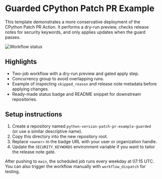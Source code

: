 # Guarded CPython Patch PR Example

This template demonstrates a more conservative deployment of the CPython Patch
PR Action. It performs a dry-run preview, checks release notes for security
keywords, and only applies updates when the guard passes.

![Workflow status](https://github.com/<owner>/python-version-patch-pr-example-guarded/actions/workflows/python-version-patch.yml/badge.svg)

## Highlights

- Two-job workflow with a dry-run preview and gated apply step.
- Concurrency group to avoid overlapping runs.
- Example of inspecting `skipped_reason` and release note metadata before
  applying changes.
- Ready-made status badge and README snippet for downstream repositories.

## Setup instructions

1. Create a repository named `python-version-patch-pr-example-guarded` (or use
   a similar descriptive name).
2. Copy this directory into the new repository root.
3. Replace `<owner>` in the badge URL with your user or organization handle.
4. Update the `SECURITY_KEYWORDS` environment variable if you want to tailor
   the release note gate.

After pushing to `main`, the scheduled job runs every weekday at 07:15 UTC. You
can also trigger the workflow manually with `workflow_dispatch` for testing.
